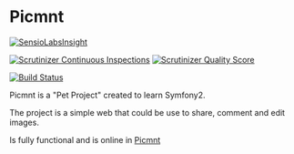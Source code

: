 Picmnt
========================

[![SensioLabsInsight](https://insight.sensiolabs.com/projects/bc72136b-18e1-466f-a311-9bd7890fb90c/big.png)](https://insight.sensiolabs.com/projects/bc72136b-18e1-466f-a311-9bd7890fb90c) 

[![Scrutinizer Continuous Inspections](https://scrutinizer-ci.com/g/mgallego/Picmnt/badges/general.png?s=2184d1afe417338412e70e15fbfaf6eed3ae436c)](https://scrutinizer-ci.com/g/mgallego/Picmnt/) [![Scrutinizer Quality Score](https://scrutinizer-ci.com/g/mgallego/Picmnt/badges/quality-score.png?s=442e355a7895e8e81fbd584bdf7266e905023027)](https://scrutinizer-ci.com/g/mgallego/Picmnt/)

[![Build Status](https://travis-ci.org/mgallego/Picmnt.png?branch=dev)](https://travis-ci.org/mgallego/Picmnt)

Picmnt is a "Pet Project" created to learn Symfony2.

The project is a simple web that could be use to share, comment and edit images.

Is fully functional and is online in [Picmnt](http://picmnt.com) 
